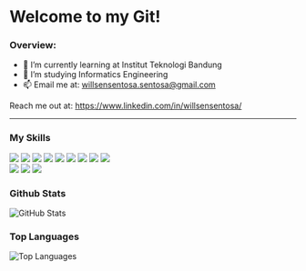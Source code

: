# Welcome to my Git!

### Overview:

- 🌱 I’m currently learning at Institut Teknologi Bandung
- 👯 I’m studying Informatics Engineering
- 📫 Email me at: willsensentosa.sentosa@gmail.com

Reach me out at: https://www.linkedin.com/in/willsensentosa/

---

### My Skills
<p>
<img src="https://img.shields.io/badge/java-%23ED8B00.svg?&style=flat-square&logo=java&logoColor=white"/>
<img src="https://img.shields.io/badge/javascript-%23777BB4.svg?&style=flat-square&logo=php&logoColor=white"/>
<img src="https://img.shields.io/badge/c++%20-%2300599C.svg?&style=flat-square&logo=c%2B%2B&ogoColor=white"/>
<img src="https://img.shields.io/badge/c%20-%2300599C.svg?&style=flat-square&logo=c&logoColor=white"/>
<img src="https://img.shields.io/badge/css3%20-%231572B6.svg?&style=flat-square&logo=css3&logoColor=white"/>
<img src="https://img.shields.io/badge/html5%20-%23E34F26.svg?&style=flat-square&logo=html5&logoColor=white"/>
<img src="https://img.shields.io/badge/php-%23777BB4.svg?&style=flat-square&logo=php&logoColor=white"/>
<img src="https://img.shields.io/badge/mysql-%2300f.svg?&style=flat-square&logo=mysql&logoColor=white"/>
<img src="https://img.shields.io/badge/-Arduino-00979D?style=flat-square&logo=Arduino&logoColor=white"/> <br/>
<img src="https://img.shields.io/badge/git%20-%23F05033.svg?&style=flat-square&logo=git&logoColor=white"/>
<img src="https://img.shields.io/badge/python%20-%23181717.svg?&style=flat-square&logo=python&logoColor=white"/>
<img src="https://img.shields.io/badge/unity%20-%23121011.svg?&style=flat-square&logo=unity&logoColor=white"/>
</p>


### Github Stats
<p><img src="https://github-readme-stats.vercel.app/api?username=WillsenS&amp;show_icons=true&amp;count_private=true&amp;theme=cobalt" alt="GitHub Stats"></p>

### Top Languages
<p><img src="https://github-readme-stats.vercel.app/api/top-langs/?username=WillsenS&langs_count=10;layout=compact" alt="Top Languages"></p>

